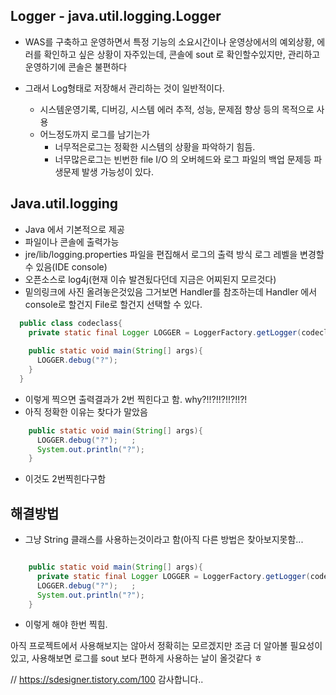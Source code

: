 ## Logger - java.util.logging.Logger
  - WAS를 구축하고 운영하면서 특정 기능의 소요시간이나 운영상에서의 예외상황, 에러를 확인하고 싶은 상황이 자주있는데, 콘솔에 sout 로 확인할수있지만, 관리하고 운영하기에 콘솔은 불편하다
  - 그래서 Log형태로 저장해서 관리하는 것이 일반적이다.
  
    - 시스템운영기록, 디버깅, 시스템 에러 추적, 성능, 문제점 향상 등의 목적으로 사용
    - 어느정도까지 로그를 남기는가
      - 너무적은로그는 정확한 시스템의 상황을 파악하기 힘듬.
      - 너무많은로그는 빈번한 file I/O 의 오버헤드와 로그 파일의 백업 문제등 파생문제 발생 가능성이 있다.

## Java.util.logging

  - Java 에서 기본적으로 제공
  - 파일이나 콘솔에 출력가능
  - jre/lib/logging.properties 파일을 편집해서 로그의 출력 방식 로그 레벨을 변경할 수 있음(IDE console)
  - 오픈소스로 log4j(현재 이슈 발견됬다던데 지금은 어찌된지 모르것다)
  - 밑의링크에 사진 올려놓은것있음 그거보면 Handler를 참조하는데 Handler 에서 console로 할건지 File로 할건지 선택할 수 있다.
````java
  public class codeclass{
    private static final Logger LOGGER = LoggerFactory.getLogger(codeclass.class);  // Logger.gerLogger
    
    public static void main(String[] args){
      LOGGER.debug("?");    
    }
  }
````
  -  이렇게 찍으면 출력결과가 2번 찍힌다고 함. why?!!?!!?!!?!!?!
  -  아직 정확한 이유는 찾다가 말았음
````java
    public static void main(String[] args){
      LOGGER.debug("?");   ;
      System.out.println("?");  
    }
````
  - 이것도 2번찍힌다구함
 
## 해결방법
  -  그냥 String 클래스를 사용하는것이라고 함(아직 다른 방법은 찾아보지못함...

````java

    public static void main(String[] args){
      private static final Logger LOGGER = LoggerFactory.getLogger(codeclass.class.getSimpleName()); 
      LOGGER.debug("?");   ;
      System.out.println("?");  
    }
````  
  - 이렇게 해야 한번  찍힘.
  
  
  아직 프로젝트에서 사용해보지는 않아서 정확히는 모르겠지만 조금 더 알아볼 필요성이있고, 사용해보면 로그를 sout 보다 편하게 사용하는 날이 올것같다
  ㅎ
    
  // https://sdesigner.tistory.com/100 
  감사합니다..
